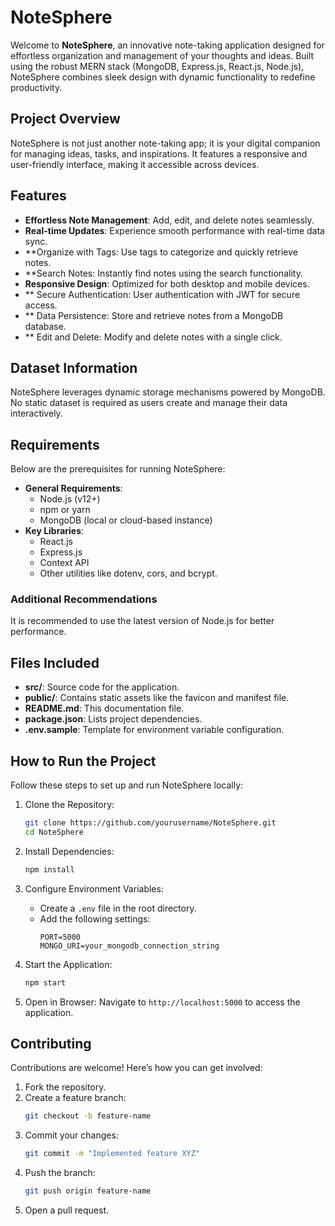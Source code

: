 # NoteSphere

Welcome to **NoteSphere**, an innovative note-taking application designed for effortless organization and management of your thoughts and ideas.
Built using the robust MERN stack (MongoDB, Express.js, React.js, Node.js), NoteSphere combines sleek design with dynamic functionality to redefine productivity.

## Project Overview
NoteSphere is not just another note-taking app; it is your digital companion for managing ideas, tasks, and inspirations. 
It features a responsive and user-friendly interface, making it accessible across devices.

## Features
- **Effortless Note Management**: Add, edit, and delete notes seamlessly.
- **Real-time Updates**: Experience smooth performance with real-time data sync.
- **Organize with Tags: Use tags to categorize and quickly retrieve notes.
- **Search Notes: Instantly find notes using the search functionality.
- **Responsive Design**: Optimized for both desktop and mobile devices.
- ** Secure Authentication: User authentication with JWT for secure access.
- ** Data Persistence: Store and retrieve notes from a MongoDB database.
- ** Edit and Delete: Modify and delete notes with a single click.

## Dataset Information
NoteSphere leverages dynamic storage mechanisms powered by MongoDB. No static dataset is required as users create and manage their data interactively.

## Requirements
Below are the prerequisites for running NoteSphere:
- **General Requirements**:
  - Node.js (v12+)
  - npm or yarn
  - MongoDB (local or cloud-based instance)
- **Key Libraries**:
  - React.js
  - Express.js
  - Context API
  - Other utilities like dotenv, cors, and bcrypt.

### Additional Recommendations
It is recommended to use the latest version of Node.js for better performance.

## Files Included
- **src/**: Source code for the application.
- **public/**: Contains static assets like the favicon and manifest file.
- **README.md**: This documentation file.
- **package.json**: Lists project dependencies.
- **.env.sample**: Template for environment variable configuration.

## How to Run the Project
Follow these steps to set up and run NoteSphere locally:

1. Clone the Repository:
   ```bash
   git clone https://github.com/yourusername/NoteSphere.git
   cd NoteSphere
   ```

2. Install Dependencies:
   ```bash
   npm install
   ```
3. Configure Environment Variables:
   - Create a `.env` file in the root directory.
   - Add the following settings:
     ```env
     PORT=5000
     MONGO_URI=your_mongodb_connection_string
     ```
4. Start the Application:
   ```bash
   npm start
   ```
5. Open in Browser:
   Navigate to `http://localhost:5000` to access the application.

## Contributing
Contributions are welcome! Here’s how you can get involved:
1. Fork the repository.
2. Create a feature branch:
   ```bash
   git checkout -b feature-name
   ```
3. Commit your changes:
   ```bash
   git commit -m "Implemented feature XYZ"
   ```
4. Push the branch:
   ```bash
   git push origin feature-name
   ```
5. Open a pull request.
